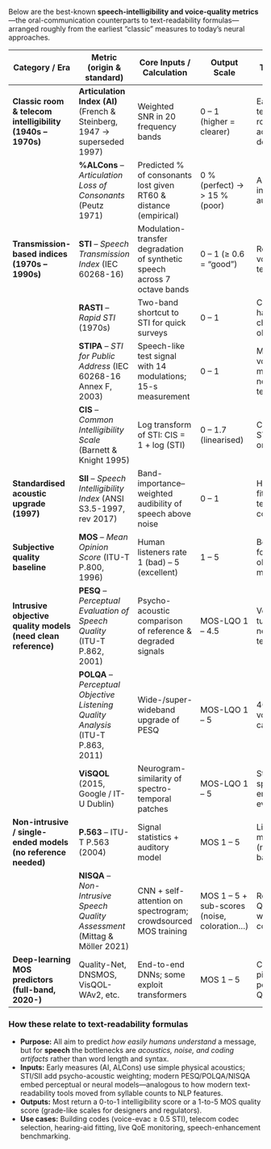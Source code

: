 Below are the best-known **speech-intelligibility and voice-quality metrics**—the oral-communication counterparts to text-readability formulas—arranged roughly from the earliest “classic” measures to today’s neural approaches.

| Category / Era                                                | Metric (origin & standard)                                                        | Core Inputs / Calculation                                                 | Output Scale                                | Typical Use                                   | Key source                    |
| ------------------------------------------------------------- | --------------------------------------------------------------------------------- | ------------------------------------------------------------------------- | ------------------------------------------- | --------------------------------------------- | ----------------------------- |
| **Classic room & telecom intelligibility (1940s – 1970s)**    | **Articulation Index (AI)**<br>(French & Steinberg, 1947 → superseded 1997)       | Weighted SNR in 20 frequency bands                                        | 0 – 1 (higher = clearer)                    | Early telephone & room-acoustics design       | ([AIP Publishing][1])         |
|                                                               | **%ALCons** – *Articulation Loss of Consonants* (Peutz 1971)                      | Predicted % of consonants lost given RT60 & distance (empirical)          | 0 % (perfect) → > 15 % (poor)               | Auditoria / PA intelligibility audits         | ([NTi Audio][2])              |
| **Transmission-based indices (1970s – 1990s)**                | **STI** – *Speech Transmission Index* (IEC 60268-16)                              | Modulation-transfer degradation of synthetic speech across 7 octave bands | 0 – 1 (≥ 0.6 = “good”)                      | Rooms, PA / voice-evac, telecom links         | ([NTi Audio][3])              |
|                                                               | **RASTI** – *Rapid STI* (1970s)                                                   | Two-band shortcut to STI for quick surveys                                | 0 – 1                                       | Classroom / hall spot-checks (now obsolete)   | ([Prosoundtraining][4])       |
|                                                               | **STIPA** – *STI for Public Address* (IEC 60268-16 Annex F, 2003)                 | Speech-like test signal with 14 modulations; 15-s measurement             | 0 – 1                                       | Modern voice-evac & mass-notification testing | ([Wikipedia][5])              |
|                                                               | **CIS** – *Common Intelligibility Scale* (Barnett & Knight 1995)                  | Log transform of STI: CIS = 1 + log (STI)                                 | 0 – 1.7 (linearised)                        | Comparing STI / ALCons on same axis           | ([Institute of Acoustics][6]) |
| **Standardised acoustic upgrade (1997)**                      | **SII** – *Speech Intelligibility Index* (ANSI S3.5-1997, rev 2017)               | Band-importance–weighted audibility of speech above noise                 | 0 – 1                                       | Hearing aids fit-to-target; telecom codecs    | ([The ANSI Blog][7])          |
| **Subjective quality baseline**                               | **MOS** – *Mean Opinion Score* (ITU-T P.800, 1996)                                | Human listeners rate 1 (bad) – 5 (excellent)                              | 1 – 5                                       | Benchmark for all objective models            | ([Wikipedia][8])              |
| **Intrusive objective quality models (need clean reference)** | **PESQ** – *Perceptual Evaluation of Speech Quality* (ITU-T P.862, 2001)          | Psycho-acoustic comparison of reference & degraded signals                | MOS-LQO 1 – 4.5                             | VoIP codec tuning, network testing            | ([Wikipedia][9])              |
|                                                               | **POLQA** – *Perceptual Objective Listening Quality Analysis* (ITU-T P.863, 2011) | Wide-/super-wideband upgrade of PESQ                                      | MOS-LQO 1 – 5                               | 4G/5G, HD-voice, OTT calls                    | ([ITU][10])                   |
|                                                               | **ViSQOL** (2015, Google / IT-U Dublin)                                           | Neurogram-similarity of spectro-temporal patches                          | MOS-LQO 1 – 5                               | Streaming & speech-enhancement eval.          | ([GitHub][11])                |
| **Non-intrusive / single-ended models (no reference needed)** | **P.563** – ITU-T P.563 (2004)                                                    | Signal statistics + auditory model                                        | MOS 1 – 5                                   | Live network monitoring (narrow-band)         | ([ITU][12])                   |
|                                                               | **NISQA** – *Non-Intrusive Speech Quality Assessment* (Mittag & Möller 2021)      | CNN + self-attention on spectrogram; crowdsourced MOS training            | MOS 1 – 5 + sub-scores (noise, coloration…) | Real-time QoE for web-conferencing            | ([GitHub][13])                |
| **Deep-learning MOS predictors (full-band, 2020-)**           | Quality-Net, DNSMOS, VisQOL-WAv2, etc.                                            | End-to-end DNNs; some exploit transformers                                | MOS 1 – 5                                   | Cloud media pipelines; post-codec QC          | ([ScienceDirect][14])         |

### How these relate to text-readability formulas

* **Purpose:** All aim to predict *how easily humans understand* a message, but for **speech** the bottlenecks are *acoustics, noise, and coding artifacts* rather than word length and syntax.
* **Inputs:** Early measures (AI, ALCons) use simple physical acoustics; STI/SII add psycho-acoustic weighting; modern PESQ/POLQA/NISQA embed perceptual or neural models—analogous to how modern text-readability tools moved from syllable counts to NLP features.
* **Outputs:** Most return a 0-to-1 intelligibility score or a 1-to-5 MOS quality score (grade-like scales for designers and regulators).
* **Use cases:** Building codes (voice-evac ≥ 0.5 STI), telecom codec selection, hearing-aid fitting, live QoE monitoring, speech-enhancement benchmarking.

[1]: https://pubs.aip.org/asa/jasa/article/34/11/1698/622474/Validation-of-the-Articulation-Index?utm_source=chatgpt.com "Validation of the Articulation Index - AIP Publishing"
[2]: https://www.nti-audio.com/Portals/0/data/en/VDT-Speech-Intelligibility-in-PA-systems.pdf?utm_source=chatgpt.com "[PDF] SPEECH INTELLIGIBILITY IN PA SYSTEMS - NTi Audio"
[3]: https://www.nti-audio.com/en/support/know-how/how-do-we-measure-speech-intelligibility-sti?utm_source=chatgpt.com "Speech Intelligibility STI"
[4]: https://www.prosoundtraining.com/2010/03/17/a-do-it-yourselfers-guide-to-computing-the-speech-transmission-index/?utm_source=chatgpt.com "A Do-it-Yourself Guide to Computing the Speech Transmission Index"
[5]: https://en.wikipedia.org/wiki/Speech_transmission_index?utm_source=chatgpt.com "Speech transmission index"
[6]: https://www.ioa.org.uk/system/files/proceedings/pw_barnett_rd_knight_the_common_intelligibility_scale.pdf?utm_source=chatgpt.com "[PDF] THE COMMON INTELLIGIBILITY SCALE - Institute of Acoustics"
[7]: https://blog.ansi.org/ansi/speech-intelligibility-index/?utm_source=chatgpt.com "Speech Intelligibility Index - The ANSI Blog"
[8]: https://en.wikipedia.org/wiki/Mean_opinion_score?utm_source=chatgpt.com "Mean opinion score - Wikipedia"
[9]: https://en.wikipedia.org/wiki/Perceptual_Evaluation_of_Speech_Quality?utm_source=chatgpt.com "Perceptual Evaluation of Speech Quality - Wikipedia"
[10]: https://www.itu.int/rec/t-rec-p.863?utm_source=chatgpt.com "P.863 : Perceptual objective listening quality prediction - ITU"
[11]: https://github.com/google/visqol?utm_source=chatgpt.com "google/visqol: Perceptual Quality Estimator for speech and audio"
[12]: https://www.itu.int/rec/T-REC-P/en?utm_source=chatgpt.com "Telephone transmission quality, telephone installations, local ... - ITU"
[13]: https://github.com/gabrielmittag/NISQA?utm_source=chatgpt.com "NISQA: Speech Quality and Naturalness Assessment - GitHub"
[14]: https://www.sciencedirect.com/science/article/abs/pii/S092523122400242X?utm_source=chatgpt.com "Non-intrusive speech quality assessment: A survey - ScienceDirect"
